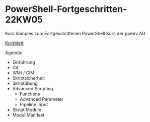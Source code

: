 # PowerShell-Fortgeschritten-22KW05
Kurs Samples zum Fortgeschrittenen PowerShell Kurs der ppedv AG

[Kursblatt](https://ppedv.de/schulung/kurse/PowerShellCorecmdletScriptlernenFortgeschrittenWorkflowProgrammierungSeminarTraining.aspx)

Agenda:
- Einführung
- Git
- WMI / CIM
- Skriptsicherheit
- Skriptübung
- Advanced Scripting
    - Functions
    - Advanced Parameter
    - Pipeline Input 
- Skript Module
- Modul Manifest
